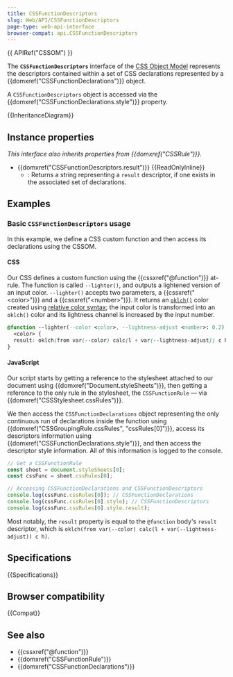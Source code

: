 ```yaml
---
title: CSSFunctionDescriptors
slug: Web/API/CSSFunctionDescriptors
page-type: web-api-interface
browser-compat: api.CSSFunctionDescriptors
---
```


{{ APIRef("CSSOM") }}

The **`CSSFunctionDescriptors`** interface of the [CSS Object Model](/en-US/docs/Web/API/CSS_Object_Model) represents the descriptors contained within a set of CSS declarations represented by a {{domxref("CSSFunctionDeclarations")}} object.

A `CSSFunctionDescriptors` object is accessed via the {{domxref("CSSFunctionDeclarations.style")}} property.

{{InheritanceDiagram}}

## Instance properties

_This interface also inherits properties from {{domxref("CSSRule")}}._

- {{domxref("CSSFunctionDescriptors.result")}} {{ReadOnlyInline}}
  - : Returns a string representing a `result` descriptor, if one exists in the associated set of declarations.

## Examples

### Basic `CSSFunctionDescriptors` usage

In this example, we define a CSS custom function and then access its declarations using the CSSOM.

#### CSS

Our CSS defines a custom function using the {{cssxref("@function")}} at-rule. The function is called `--lighter()`, and outputs a lightened version of an input color. `--lighter()` accepts two parameters, a {{cssxref("&lt;color>")}} and a {{cssxref("&lt;number>")}}. It returns an [`oklch()`](/en-US/docs/Web/CSS/color_value/oklch) color created using [relative color syntax](/en-US/docs/Web/CSS/CSS_colors/Relative_colors); the input color is transformed into an `oklch()` color and its lightness channel is increased by the input number.

```css live-sample___cssfunctiondescriptors-basics
@function --lighter(--color <color>, --lightness-adjust <number>: 0.2) returns
  <color> {
  result: oklch(from var(--color) calc(l + var(--lightness-adjust)) c h);
}
```

#### JavaScript

Our script starts by getting a reference to the stylesheet attached to our document using {{domxref("Document.styleSheets")}}, then getting a reference to the only rule in the stylesheet, the `CSSFunctionRule` — via {{domxref("CSSStylesheet.cssRules")}}.

We then access the `CSSFunctionDeclarations` object representing the only continuous run of declarations inside the function using {{domxref("CSSGroupingRule.cssRules", "cssRules[0]")}}, access its descriptors information using {{domxref("CSSFunctionDeclarations.style")}}, and then access the descriptor style information. All of this information is logged to the console.

```js live-sample___cssfunctiondescriptors-basics
// Get a CSSFunctionRule
const sheet = document.styleSheets[0];
const cssFunc = sheet.cssRules[0];

// Accessing CSSFunctionDeclarations and CSSFunctionDescriptors
console.log(cssFunc.cssRules[0]); // CSSFunctionDeclarations
console.log(cssFunc.cssRules[0].style); // CSSFunctionDescriptors
console.log(cssFunc.cssRules[0].style.result);
```

Most notably, the `result` property is equal to the `@function` body's `result` descriptor, which is `oklch(from var(--color) calc(l + var(--lightness-adjust)) c h)`.

## Specifications

{{Specifications}}

## Browser compatibility

{{Compat}}

## See also

- {{cssxref("@function")}}
- {{domxref("CSSFunctionRule")}}
- {{domxref("CSSFunctionDeclarations")}}

